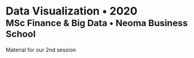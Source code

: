 <h1>
  Data Visualization &bullet; 2020
  <small>
    <br/>
    MSc Finance & Big Data
    &bullet; Neoma Business School
  </small>
</h1>

Material for our 2nd session
